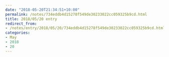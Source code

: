 ```yaml
---
date: "2018-05-20T21:34:51+10:00"
permalink: /notes/734eddb4d15278f549de30233022cc059325b9cd.html
title: 2018/05/20 entry
redirect_from:
- /notes/entry/2018/05/20/734eddb4d15278f549de30233022cc059325b9cd.html
categories:
- May
- 2018
- 20
---
```

